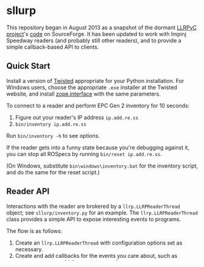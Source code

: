 # sllurp

This repository began in August 2013 as a snapshot of the dormant [LLRPyC
project][]'s [code][] on SourceForge.  It has been updated to work with Impinj
Speedway readers (and probably still other readers), and to provide a simple
callback-based API to clients.

[LLRPyC project]: http://wiki.enneenne.com/index.php/LLRPyC
[code]: http://sourceforge.net/projects/llrpyc/

## Quick Start

Install a version of [Twisted][] appropriate for your Python installation.  For
Windows users, choose the appropriate `.exe` installer at the Twisted website,
and install [zope.interface][] with the same parameters.

To connect to a reader and perform EPC Gen 2 inventory for 10 seconds:

1. Figure out your reader's IP address `ip.add.re.ss`
2. `bin/inventory ip.add.re.ss`

Run `bin/inventory -h` to see options.

If the reader gets into a funny state because you're debugging against it, you
can stop all ROSpecs by running `bin/reset ip.add.re.ss`.

(On Windows, substitute `bin\windows\inventory.bat` for the inventory script,
and do the same for the reset script.)

[Twisted]: http://twistedmatrix.com/
[zope.interface]: https://pypi.python.org/pypi/zope.interface#download

## Reader API

Interactions with the reader are brokered by a `llrp.LLRPReaderThread` object;
see `sllurp/inventory.py` for an example.  The `llrp.LLRPReaderThread` class
provides a simple API to expose interesting events to programs.

The flow is as follows:

1. Create an `llrp.LLRPReaderThread` with configuration options set as
   necessary.
2. Create and add callbacks for the events you care about, such as
   `RO_ACCESS_REPORT` which reports tag reads.
3. Start the reader thread.  By default, the reader thread will begin
   inventorying (looking for tags) immediately; see `sllurp/reset.py` for an
   example of how to avoid automatically inventorying.
4. `join` the reader thread from your application to wait for it to complete
   its inventory operation.  By default, the reader thread will exit when all
   inventory operations are complete.

sllurp uses the asynchronous networking library [Twisted][] to simplify its
communications with readers.  This introduces a few extra complexities related
to Twisted's assumption that it runs the main loop of the application.  If
sllurp is the only part of your application that relies on Twisted for network
communication, pass `standalone=True` to the `LLRPReaderThread` constructor to
tell sllurp that it has sole control over the Twisted `reactor` object.

Note that you can also skip the `LLRPReaderThread` and use the
`LLRPClientFactory` directly with your own Twisted reactor.  See the
implementation of the `LLRPReaderThread` for a guide.

[Twisted]: http://twistedmatrix.com/

## Getting More Information From Tag Reports

Edit `sllurp/llrp_proto.py` and configure the `ROSpec` in `LLRPROSpec.__init__`
to your liking.  E.g., you can change
`self['ROSpec']['ROReportSpec']['TagReportContentSelector']['EnableFirstSeenTimestamp']`
to `True`.

XXX Note: this hackish method will go away.

## Logging

sllurp logs under the name `sllurp`, so if you wish to log its output, you can
do this the application that imports sllurp:

    sllurp_logger = logging.getLogger('sllurp')
    sllurp_logger.setLevel(logging.DEBUG)
    sllurp_logger.setHandler(logging.FileHandler('sllurp.log'))
    # or .setHandler(logging.StreamHandler()) to log to stderr...

## Handy Reader Commands

To see what inventory settings an Impinj reader is currently using (i.e., to
fetch the current ROSpec), ssh to the reader and

    > show rfid llrp rospec 0

You can dump the reader's entire configuration, including the current ROSpec,
to a set of files by running `bin/get_reader_config`.

The "nuclear option" for resetting a reader is:

    > reboot

## Contributing

Want to contribute?  Here are some areas that need improvement:

 * Reduce redundancy in the `encode_*` and `decode_*` functions in
   `llrp_proto.py`.
 * Support the AccessSpec primitive (basis for tag read and write).
 * Write tests for common encoding and decoding tasks.
